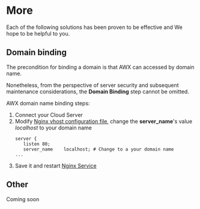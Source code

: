 # More

Each of the following solutions has been proven to be effective and We hope to be helpful to you.

## Domain binding

The precondition for binding a domain is that AWX can accessed by domain name.

Nonetheless, from the perspective of server security and subsequent maintenance considerations, the **Domain Binding** step cannot be omitted.

AWX domain name binding steps:

1. Connect your Cloud Server
2. Modify [Nginx vhost configuration file](/stack-components.md#nginx), change the **server_name**'s value *localhost* to your domain name
   ```text
   server {
      listen 80;
      server_name    localhost; # Change to a your domain name
   ...
   ```
3. Save it and restart [Nginx Service](/admin-services.md#nginx)


## Other

Coming soon
